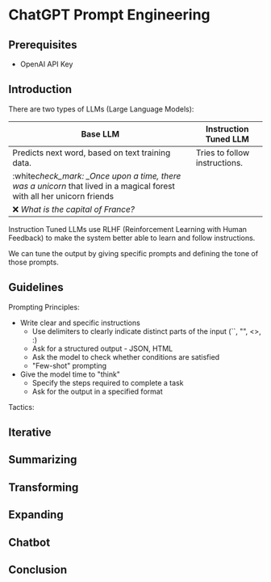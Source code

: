 # ChatGPT Prompt Engineering

## Prerequisites

- OpenAI API Key

## Introduction

There are two types of LLMs (Large Language Models):

| Base LLM                                                                                                                | Instruction Tuned LLM         |
| ----------------------------------------------------------------------------------------------------------------------- | ----------------------------- |
| Predicts next word, based on text training data.                                                                        | Tries to follow instructions. |
| :white*check_mark: \_Once upon a time, there was a unicorn* that lived in a magical forest with all her unicorn friends |                               |
| :x: _What is the capital of France?_                                                                                    |                               |

Instruction Tuned LLMs use RLHF (Reinforcement Learning with Human Feedback) to make the system better able to learn and follow instructions.

We can tune the output by giving specific prompts and defining the tone of those prompts.

## Guidelines

Prompting Principles:

- Write clear and specific instructions
  - Use delimiters to clearly indicate distinct parts of the input (``, "", <>, :)
  - Ask for a structured output - JSON, HTML
  - Ask the model to check whether conditions are satisfied
  - "Few-shot" prompting
- Give the model time to "think"
  - Specify the steps required to complete a task
  - Ask for the output in a specified format

Tactics:

## Iterative

## Summarizing

## Transforming

## Expanding

## Chatbot

## Conclusion
